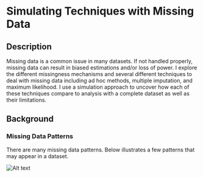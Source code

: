 # Simulating Techniques with Missing Data

## Description
Missing data is a common issue in many datasets. If not handled properly, missing data can result in biased estimations and/or loss of power. I explore the different missingness mechanisms and several different techniques to deal with missing data including ad hoc methods, multiple imputation, and maximum likelihood. I use a simulation approach to uncover how each of these techniques compare to analysis with a complete dataset as well as their limitations. 

## Background

### Missing Data Patterns
There are many missing data patterns.  Below illustrates a few patterns that may appear in a dataset.

![Alt text](relative/path/to/MDPatterns.jpg?raw=true "Title")
